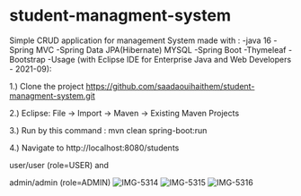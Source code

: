 # student-managment-system

Simple CRUD application for management System made with :
-java 16
-Spring MVC
-Spring Data JPA(Hibernate)
MYSQL
-Spring Boot
-Thymeleaf
-Bootstrap
-Usage (with Eclipse IDE for Enterprise Java and Web Developers - 2021-09):

1.) Clone the project https://github.com/saadaouihaithem/student-managment-system.git

2.) Eclipse: File -> Import -> Maven -> Existing Maven Projects

3.) Run by this command : mvn clean spring-boot:run

4.) Navigate to http://localhost:8080/students


user/user (role=USER) and

admin/admin (role=ADMIN)
![IMG-5314](https://user-images.githubusercontent.com/33669057/159093259-88cec1b6-9842-4f3f-a8b0-42fa698c711f.jpg)
![IMG-5315](https://user-images.githubusercontent.com/33669057/159093299-0f2303d7-71cc-4c78-8b01-75657cc23c10.jpg)
![IMG-5316](https://user-images.githubusercontent.com/33669057/159093318-9121132b-ff84-4c28-9936-20f9b8104443.jpg)
